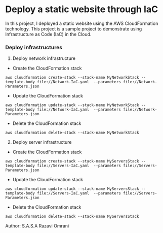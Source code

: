 # Deploy a static website through IaC

In this project, I deployed a static website using the AWS CloudFormation technology. This project is a sample project to demonstrate using Infrastructure as Code (IaC) in the Cloud.

### Deploy infrastructures

1. Deploy network infrastructure
 * Create the CloudFormation stack
 ```
 aws cloudformation create-stack --stack-name MyNetworkStack --template-body file://Network-IaC.yaml  --parameters file://Network-Parameters.json
 ```
 * Update the CloudFormation stack
 ```
 aws cloudformation update-stack --stack-name MyNetworkStack --template-body file://Network-IaC.yaml  --parameters file://Network-Parameters.json
 ```
 * Delete the CloudFormation stack
 ```
 aws cloudformation delete-stack --stack-name MyNetworkStack
 ```

2. Deploy server infrastructure
 * Create the CloudFormation stack
 ```
 aws cloudformation create-stack --stack-name MyServersStack --template-body file://Servers-IaC.yaml  --parameters file://Servers-Parameters.json
 ```
 * Update the CloudFormation stack
 ```
 aws cloudformation update-stack --stack-name MyServersStack --template-body file://Servers-IaC.yaml  --parameters file://Servers-Parameters.json
 ```
* Delete the CloudFormation stack
 ```
 aws cloudformation delete-stack --stack-name MyServersStack
 ```


Author: 
S.A.S.A Razavi Omrani